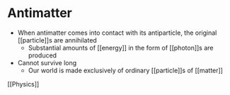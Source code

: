 # Antimatter

- When antimatter comes into contact with its antiparticle, the original [[particle]]s are annihilated
  - Substantial amounts of [[energy]] in the form of [[photon]]s are produced
- Cannot survive long
  - Our world is made exclusively of ordinary [[particle]]s of [[matter]]

[[Physics]]

